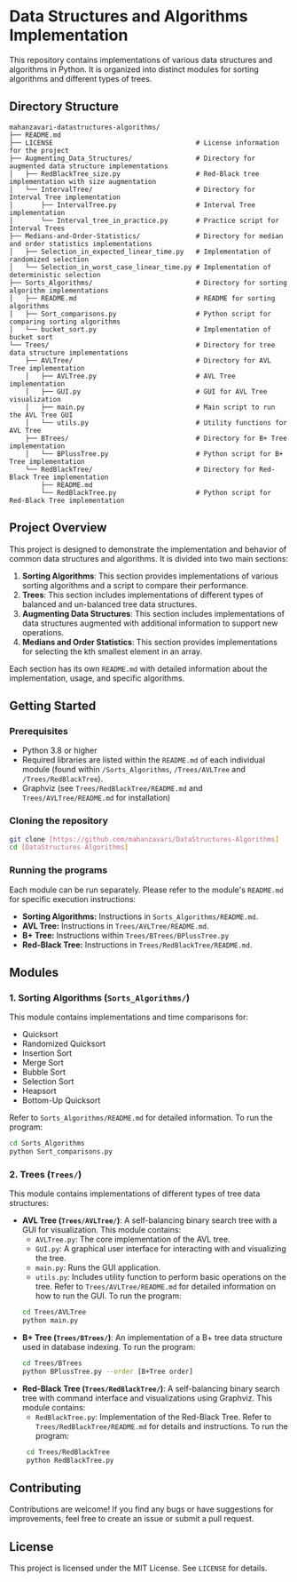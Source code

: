 # Data Structures and Algorithms Implementation

This repository contains implementations of various data structures and algorithms in Python. It is organized into distinct modules for sorting algorithms and different types of trees.

## Directory Structure
```
mahanzavari-datastructures-algorithms/
├── README.md                                  
├── LICENSE                                    # License information for the project
├── Augmenting_Data_Structures/                # Directory for augmented data structure implementations
│   ├── RedBlackTree_size.py                   # Red-Black tree implementation with size augmentation
│   └── IntervalTree/                          # Directory for Interval Tree implementation
│       ├── IntervalTree.py                    # Interval Tree implementation
│       └── Interval_tree_in_practice.py       # Practice script for Interval Trees
├── Medians-and-Order-Statistics/              # Directory for median and order statistics implementations
│   ├── Selection_in_expected_linear_time.py   # Implementation of randomized selection
│   └── Selection_in_worst_case_linear_time.py # Implementation of deterministic selection
├── Sorts_Algorithms/                          # Directory for sorting algorithm implementations
│   ├── README.md                              # README for sorting algorithms
│   ├── Sort_comparisons.py                    # Python script for comparing sorting algorithms
│   └── bucket_sort.py                         # Implementation of bucket sort
└── Trees/                                     # Directory for tree data structure implementations
    ├── AVLTree/                               # Directory for AVL Tree implementation
    │   ├── AVLTree.py                         # AVL Tree implementation
    │   ├── GUI.py                             # GUI for AVL Tree visualization
    │   ├── main.py                            # Main script to run the AVL Tree GUI
    │   └── utils.py                           # Utility functions for AVL Tree
    ├── BTrees/                                # Directory for B+ Tree implementation
    │   └── BPlussTree.py                      # Python script for B+ Tree implementation
    └── RedBlackTree/                          # Directory for Red-Black Tree implementation
        ├── README.md                          
        └── RedBlackTree.py                    # Python script for Red-Black Tree implementation
```

## Project Overview

This project is designed to demonstrate the implementation and behavior of common data structures and algorithms. It is divided into two main sections:

1.  **Sorting Algorithms**: This section provides implementations of various sorting algorithms and a script to compare their performance.
2.  **Trees**: This section includes implementations of different types of balanced and un-balanced tree data structures.
3. **Augmenting Data Structures**: This section includes implementations of data structures augmented with additional information to support new operations.
4.  **Medians and Order Statistics**: This section provides implementations for selecting the kth smallest element in an array.

Each section has its own `README.md` with detailed information about the implementation, usage, and specific algorithms.

## Getting Started

### Prerequisites

-   Python 3.8 or higher
-   Required libraries are listed within the `README.md` of each individual module (found within `/Sorts_Algorithms`, `/Trees/AVLTree` and `/Trees/RedBlackTree`).
-   Graphviz (see `Trees/RedBlackTree/README.md` and `Trees/AVLTree/README.md` for installation)

### Cloning the repository

```bash
git clone [https://github.com/mahanzavari/DataStructures-Algorithms]
cd [DataStructures-Algorithms]
```
### Running the programs

Each module can be run separately. Please refer to the module's `README.md` for specific execution instructions:

*   **Sorting Algorithms:** Instructions in `Sorts_Algorithms/README.md`.
*   **AVL Tree:** Instructions in `Trees/AVLTree/README.md`.
*   **B+ Tree:** Instructions within `Trees/BTrees/BPlussTree.py`
*   **Red-Black Tree:** Instructions in `Trees/RedBlackTree/README.md`.

## Modules

### 1. Sorting Algorithms (`Sorts_Algorithms/`)

This module contains implementations and time comparisons for:

*   Quicksort
*   Randomized Quicksort
*   Insertion Sort
*   Merge Sort
*   Bubble Sort
*   Selection Sort
*   Heapsort
*   Bottom-Up Quicksort

Refer to `Sorts_Algorithms/README.md` for detailed information.
To run the program:
```bash
cd Sorts_Algorithms
python Sort_comparisons.py
```

### 2. Trees (`Trees/`)

This module contains implementations of different types of tree data structures:

*   **AVL Tree (`Trees/AVLTree/`)**: A self-balancing binary search tree with a GUI for visualization. This module contains:
    *   `AVLTree.py`: The core implementation of the AVL tree.
    *   `GUI.py`: A graphical user interface for interacting with and visualizing the tree.
    *   `main.py`: Runs the GUI application.
    *   `utils.py`: Includes utility function to perform basic operations on the tree.
    Refer to `Trees/AVLTree/README.md` for detailed information on how to run the GUI.
    To run the program:
    ```bash
    cd Trees/AVLTree
    python main.py
    ```
*   **B+ Tree (`Trees/BTrees/`)**: An implementation of a B+ tree data structure used in database indexing.
     To run the program:
     ```bash
     cd Trees/BTrees
     python BPlussTree.py --order [B+Tree order]
     ```
*   **Red-Black Tree (`Trees/RedBlackTree/`)**: A self-balancing binary search tree with command interface and visualizations using Graphviz.  This module contains:
    *   `RedBlackTree.py`: Implementation of the Red-Black Tree.
     Refer to `Trees/RedBlackTree/README.md` for details and instructions.
     To run the program:
    ```bash
     cd Trees/RedBlackTree
     python RedBlackTree.py
     ```

## Contributing

Contributions are welcome! If you find any bugs or have suggestions for improvements, feel free to create an issue or submit a pull request.

## License

This project is licensed under the MIT License. See `LICENSE` for details.

